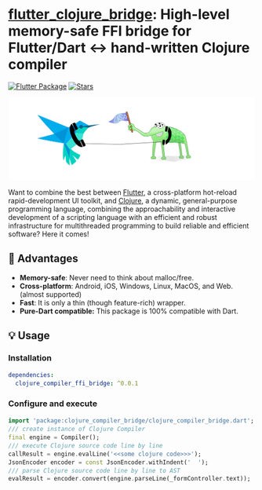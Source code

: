 # [flutter_clojure_bridge](https://github.com/Doldrums/clojure_compiler_ffi_bridge): High-level memory-safe FFI bridge for Flutter/Dart <-> hand-written Clojure compiler

[![Flutter Package](https://img.shields.io/pub/v/clojure_compiler_ffi_bridge.svg)](https://pub.dev/packages/clojure_compiler_ffi_bridge)
[![Stars](https://img.shields.io/github/stars/Doldrums/clojure_compiler_ffi_bridge)](https://github.com/Doldrums/clojure_compiler_ffi_bridge)

![Logo](https://github.com/Doldrums/clojure_compiler_ffi_bridge/blob/main/header.png)

Want to combine the best between [Flutter](https://flutter.dev/), a cross-platform hot-reload rapid-development UI toolkit, and [Clojure](https://clojure.org/), a dynamic, general-purpose programming language, combining the approachability and interactive development of a scripting language with an efficient and robust infrastructure for multithreaded programming to build reliable and efficient software? Here it comes!

## 🚀 Advantages

* **Memory-safe**: Never need to think about malloc/free.
* **Cross-platform**: Android, iOS, Windows, Linux, MacOS, and Web. (almost supported)
* **Fast**: It is only a thin (though feature-rich) wrapper.
* **Pure-Dart compatible:** This package is 100% compatible with Dart.

## 💡 Usage
### Installation 

```yaml
dependencies:
  clojure_compiler_ffi_bridge: ^0.0.1
```
### Configure and execute
```dart
import 'package:clojure_compiler_bridge/clojure_compiler_bridge.dart';
/// create instance of Clojure Compiler
final engine = Compiler();
/// execute Clojure source code line by line
callResult = engine.evalLine('<<some clojure code>>>');
JsonEncoder encoder = const JsonEncoder.withIndent('  ');
/// parse Clojure source code line by line to AST
evalResult = encoder.convert(engine.parseLine(_formController.text));
```

